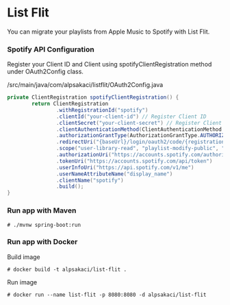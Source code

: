 # List Flit

You can migrate your playlists from Apple Music to Spotify with List Flit.

### Spotify API Configuration

Register your Client ID and Client using spotifyClientRegistration method under OAuth2Config class.

/src/main/java/com/alpsakaci/listflit/OAuth2Config.java

```java
private ClientRegistration spotifyClientRegistration() {
		return ClientRegistration
				.withRegistrationId("spotify")
				.clientId("your-client-id") // Register Client ID
				.clientSecret("your-client-secret") // Register Client Secret
				.clientAuthenticationMethod(ClientAuthenticationMethod.BASIC)
				.authorizationGrantType(AuthorizationGrantType.AUTHORIZATION_CODE)
				.redirectUri("{baseUrl}/login/oauth2/code/{registrationId}")
				.scope("user-library-read", "playlist-modify-public", "playlist-modify-private")
				.authorizationUri("https://accounts.spotify.com/authorize")
				.tokenUri("https://accounts.spotify.com/api/token")
				.userInfoUri("https://api.spotify.com/v1/me")
				.userNameAttributeName("display_name")
				.clientName("spotify")
				.build();
}
```

### Run app with Maven

```
# ./mvnw spring-boot:run
```

### Run app with Docker

Build image

```
# docker build -t alpsakaci/list-flit .
```

Run image

```
# docker run --name list-flit -p 8080:8080 -d alpsakaci/list-flit
```